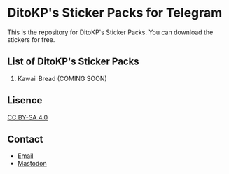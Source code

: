 # DitoKP's Sticker Packs for Telegram
This is the repository for DitoKP's Sticker Packs. You can download the stickers for free.

## List of DitoKP's Sticker Packs
1. Kawaii Bread (COMING SOON)

## Lisence
[CC BY-SA 4.0](https://creativecommons.org/licenses/by-sa/4.0/)

## Contact
- [Email](mailto:ditokurniap@merahputih.id)
- [Mastodon](https://mastodon.social/@DitoKurniaPratama)
